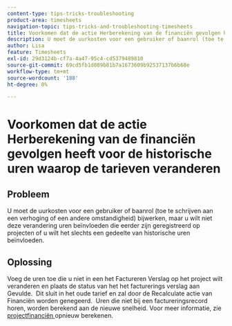 ```yaml
---
content-type: tips-tricks-troubleshooting
product-area: timesheets
navigation-topic: tips-tricks-and-troubleshooting-timesheets
title: Voorkomen dat de actie Herberekening van de financiën gevolgen heeft voor de historische uren waarop de tarieven veranderen
description: U moet de uurkosten voor een gebruiker of baanrol (toe te schrijven aan een verhoging of een andere omstandigheid) bijwerken, maar u wilt niet deze verandering uren beïnvloeden die eerder zijn geregistreerd op projecten of u wilt het slechts een gedeelte van historische uren beïnvloeden.
author: Lisa
feature: Timesheets
exl-id: 29d3124b-cf7a-4a47-95c4-cd5379489810
source-git-commit: 69cd5fb1d089b81b7a1673609b92537137b6b68e
workflow-type: tm+mt
source-wordcount: '188'
ht-degree: 0%

---
```


# Voorkomen dat de actie Herberekening van de financiën gevolgen heeft voor de historische uren waarop de tarieven veranderen

## Probleem

U moet de uurkosten voor een gebruiker of baanrol (toe te schrijven aan een verhoging of een andere omstandigheid) bijwerken, maar u wilt niet deze verandering uren beïnvloeden die eerder zijn geregistreerd op projecten of u wilt het slechts een gedeelte van historische uren beïnvloeden.

## Oplossing

Voeg de uren toe die u niet in een het Factureren Verslag op het project wilt veranderen en plaats de status van het het facturerings verslag aan Gevulde.  Dit sluit in het oude tarief en zal door de Recalculate actie van Financiën worden genegeerd.  Uren die niet bij een factureringsrecord horen, worden berekend aan de nieuwe snelheid. Voor meer informatie, zie [ projectfinanciën ](../../manage-work/projects/project-finances/recalculate-project-finances.md) opnieuw berekenen.

